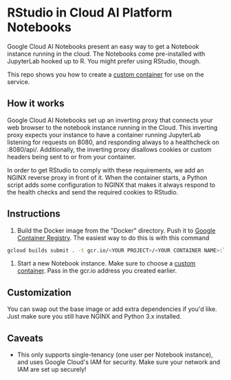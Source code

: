 # RStudio in Cloud AI Platform Notebooks

Google Cloud AI Notebooks present an easy way to get a Notebook instance running in the cloud. The Notebooks come pre-installed with JupyterLab hooked up to R. You might prefer using RStudio, though.

This repo shows you how to create a [custom container](https://cloud.google.com/ai-platform/notebooks/docs/custom-container) for use on the service.

## How it works
Google Cloud AI Notebooks set up an inverting proxy that connects your web browser to the notebook instance running in the Cloud. This inverting proxy expects your instance to have a container running JupyterLab listening for requests on 8080, and responding always to a healthcheck on :8080/api/. Additionally, the inverting proxy disallows cookies or custom headers being sent to or from your container.

In order to get RStudio to comply with these requirements, we add an NGINX reverse proxy in front of it. When the container starts, a Python script adds some configuration to NGINX that makes it always respond to the health checks and send the required cookies to RStudio.

## Instructions
1. Build the Docker image from the "Docker" directory. Push it to [Google Container Registry](https://cloud.google.com/container-registry). The easiest way to do this is with this command
```bash
gcloud builds submit . -t gcr.io/<YOUR PROJECT>/<YOUR CONTAINER NAME>:latest
```

1. Start a new Notebook instance. Make sure to choose a [custom container](https://cloud.google.com/ai-platform/notebooks/docs/custom-container). Pass in the gcr.io address you created earlier.

## Customization
You can swap out the base image or add extra dependencies if you'd like. Just make sure you still have NGINX and Python 3.x installed.

## Caveats
- This only supports single-tenancy (one user per Notebook instance), and uses Google Cloud's IAM for security. Make sure your network and IAM are set up securely!